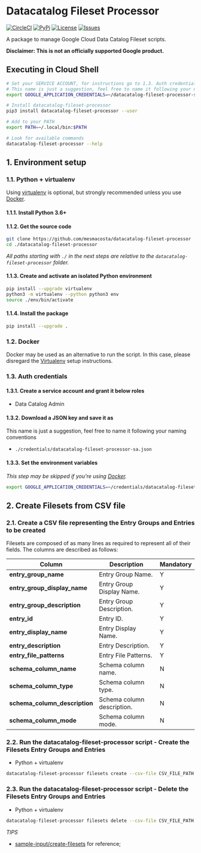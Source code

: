 # Datacatalog Fileset Processor 

[![CircleCI][1]][2] [![PyPi][5]][6] [![License][7]][7] [![Issues][8]][9]

A package to manage Google Cloud Data Catalog Fileset scripts.

**Disclaimer: This is not an officially supported Google product.**

## Executing in Cloud Shell
````bash
# Set your SERVICE ACCOUNT, for instructions go to 1.3. Auth credentials
# This name is just a suggestion, feel free to name it following your naming conventions
export GOOGLE_APPLICATION_CREDENTIALS=~/datacatalog-fileset-processor-sa.json

# Install datacatalog-fileset-processor
pip3 install datacatalog-fileset-processor --user

# Add to your PATH
export PATH=~/.local/bin:$PATH

# Look for available commands
datacatalog-fileset-processor --help
````

## 1. Environment setup

### 1.1. Python + virtualenv

Using [virtualenv][3] is optional, but strongly recommended unless you use [Docker](#12-docker).

#### 1.1.1. Install Python 3.6+

#### 1.1.2. Get the source code
```bash
git clone https://github.com/mesmacosta/datacatalog-fileset-processor
cd ./datacatalog-fileset-processor
```

_All paths starting with `./` in the next steps are relative to the `datacatalog-fileset-processor`
folder._

#### 1.1.3. Create and activate an isolated Python environment

```bash
pip install --upgrade virtualenv
python3 -m virtualenv --python python3 env
source ./env/bin/activate
```

#### 1.1.4. Install the package

```bash
pip install --upgrade .
```

### 1.2. Docker

Docker may be used as an alternative to run the script. In this case, please disregard the
[Virtualenv](#11-python--virtualenv) setup instructions.

### 1.3. Auth credentials

#### 1.3.1. Create a service account and grant it below roles

- Data Catalog Admin

#### 1.3.2. Download a JSON key and save it as
This name is just a suggestion, feel free to name it following your naming conventions
- `./credentials/datacatalog-fileset-processor-sa.json`

#### 1.3.3. Set the environment variables

_This step may be skipped if you're using [Docker](#12-docker)._

```bash
export GOOGLE_APPLICATION_CREDENTIALS=~/credentials/datacatalog-fileset-processor-sa.json
```

## 2. Create Filesets from CSV file

### 2.1. Create a CSV file representing the Entry Groups and Entries to be created

Filesets are composed of as many lines as required to represent all of their fields. The columns are
described as follows:

| Column                        | Description               | Mandatory |
| ---                           | ---                       | ---       |
| **entry_group_name**          | Entry Group Name.         | Y         |
| **entry_group_display_name**  | Entry Group Display Name. | Y         |
| **entry_group_description**   | Entry Group Description.  | Y         |
| **entry_id**                  | Entry ID.                 | Y         |
| **entry_display_name**        | Entry Display Name.       | Y         |
| **entry_description**         | Entry Description.        | Y         |
| **entry_file_patterns**       | Entry File Patterns.      | Y         |
| **schema_column_name**        | Schema column name.       | N         |
| **schema_column_type**        | Schema column type.       | N         |
| **schema_column_description** | Schema column description.| N         |
| **schema_column_mode**        | Schema column mode.       | N         |


### 2.2. Run the datacatalog-fileset-processor script - Create the Filesets Entry Groups and Entries

- Python + virtualenv

```bash
datacatalog-fileset-processor filesets create --csv-file CSV_FILE_PATH
```

### 2.3. Run the datacatalog-fileset-processor script - Delete the Filesets Entry Groups and Entries

- Python + virtualenv

```bash
datacatalog-fileset-processor filesets delete --csv-file CSV_FILE_PATH
```

*TIPS* 
- [sample-input/create-filesets][4] for reference;


[1]: https://circleci.com/gh/mesmacosta/datacatalog-fileset-processor.svg?style=svg
[2]: https://circleci.com/gh/mesmacosta/datacatalog-fileset-processor
[3]: https://virtualenv.pypa.io/en/latest/
[4]: https://github.com/mesmacosta/datacatalog-fileset-processor/tree/master/sample-input/create-filesets
[5]: https://img.shields.io/pypi/v/datacatalog-fileset-processor.svg?force_cache=true
[6]: https://pypi.org/project/datacatalog-fileset-processor/
[7]: https://img.shields.io/github/license/mesmacosta/datacatalog-fileset-processor.svg
[8]: https://img.shields.io/github/issues/mesmacosta/datacatalog-fileset-processor.svg
[9]: https://github.com/mesmacosta/datacatalog-fileset-processor/issues

